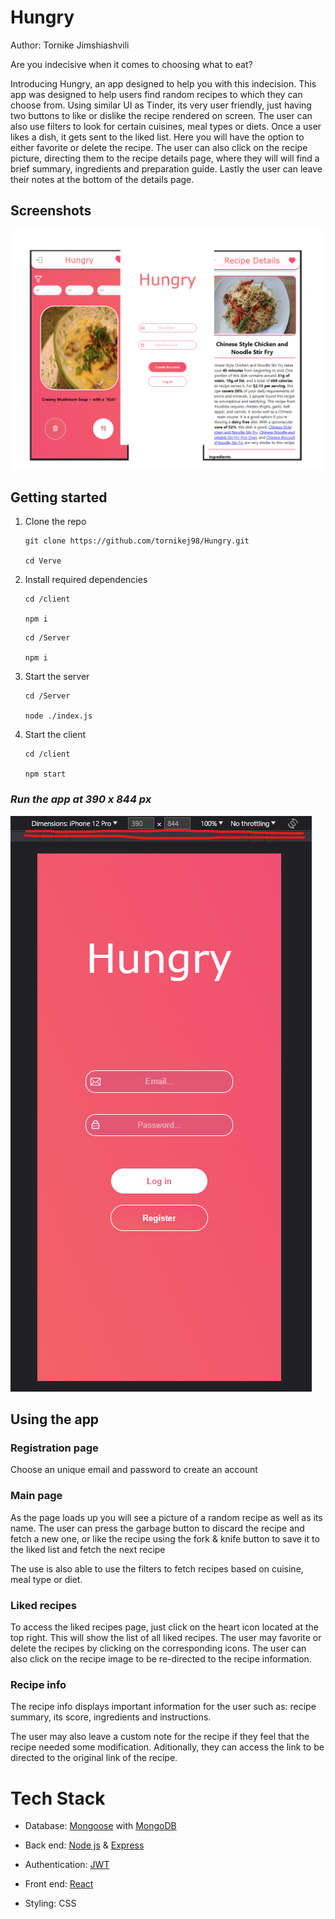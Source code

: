 # Hungry

Author: Tornike Jimshiashvili

Are you indecisive when it comes to choosing what to eat?

Introducing Hungry, an app designed to help you with this indecision. This app was designed to help users find random recipes to which they can choose from. Using similar UI as Tinder, its very user friendly, just having two buttons to like or dislike the recipe rendered on screen. The user can also use filters to look for certain cuisines, meal types or diets. Once a user likes a dish, it gets sent to the liked list. Here you will have the option to either favorite or delete the recipe. The user can also click on the recipe picture, directing them to the recipe details page, where they will will find a brief summary, ingredients and preparation guide. Lastly the user can leave their notes at the bottom of the details page.

## Screenshots

![Alt text](tutorial_images/Hungry.png)

## Getting started

1. Clone the repo

   ```
   git clone https://github.com/tornikej98/Hungry.git

   cd Verve
   ```

2. Install required dependencies

   ```
   cd /client

   npm i
   ```

   ```
   cd /Server

   npm i
   ```

3. Start the server

   ```
   cd /Server

   node ./index.js
   ```

4. Start the client

   ```
   cd /client

   npm start
   ```

### **_Run the app at 390 x 844 px_**

![Alt text](<tutorial_images/Screenshot 2023-07-07 145309.png>)

## Using the app

### Registration page

Choose an unique email and password to create an account

### Main page

As the page loads up you will see a picture of a random recipe as well as its name.
The user can press the garbage button to discard the recipe and fetch a new one,
or like the recipe using the fork & knife button to save it to the liked list and
fetch the next recipe

The use is also able to use the filters to fetch recipes based on cuisine, meal type or diet.

### Liked recipes

To access the liked recipes page, just click on the heart icon located at the top right. This will show the list of all liked recipes. The user may favorite or delete the recipes by clicking on the corresponding icons. The user can also click on the recipe image to be re-directed to the recipe information.

### Recipe info

The recipe info displays important information for the user such as: recipe summary, its score, ingredients and instructions.

The user may also leave a custom note for the recipe if they feel that the recipe needed some modification. Aditionally, they can access the link to be directed to the original link of the recipe.

# Tech Stack

- Database: [Mongoose](https://mongoosejs.com/) with [MongoDB](https://www.mongodb.com/)
- Back end: [Node js](https://nodejs.org/en) & [Express](https://expressjs.com/)

- Authentication: [JWT](https://jwt.io/)
- Front end: [React](https://react.dev/)
- Styling: CSS
